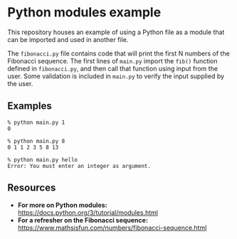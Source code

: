# Python modules example

This repository houses an example of using a Python file as a module that can be imported and used in another file.

The `fibonacci.py` file contains code that will print the first N numbers of the Fibonacci sequence. The first lines
of `main.py` import the `fib()` function defined in `fibonacci.py`, and then call that function using input from the
user. Some validation is included in `main.py` to verify the input supplied by the user.

## Examples
```
% python main.py 1
0

% python main.py 8
0 1 1 2 3 5 8 13

% python main.py hello
Error: You must enter an integer as argument.
```

## Resources
* **For more on Python modules:** https://docs.python.org/3/tutorial/modules.html
* **For a refresher on the Fibonacci sequence:** https://www.mathsisfun.com/numbers/fibonacci-sequence.html
